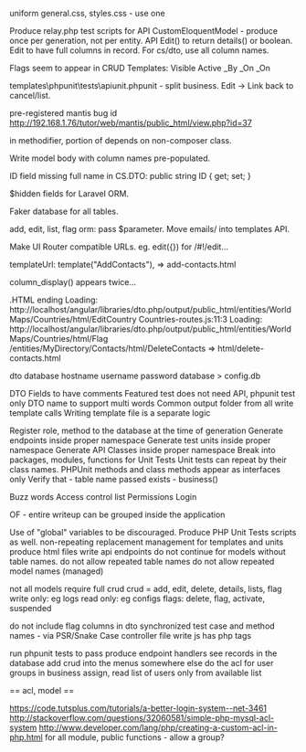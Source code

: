 uniform general.css, styles.css - use one

Produce relay.php test scripts for API
CustomEloquentModel - produce once per generation, not per entity.
API Edit() to return details() or boolean.
Edit to have full columns in record.
For cs/dto, use all column names.

Flags seem to appear in CRUD Templates:
    Visible
    Active
    _By
    _On
    _On

templates\phpunit\tests\apiunit.phpunit - split business.
Edit -> Link back to cancel/list.

pre-registered mantis bug id
http://192.168.1.76/tutor/web/mantis/public_html/view.php?id=37

in methodifier, portion of depends on non-composer class.

Write model body with column names pre-populated.

ID field missing full name in CS.DTO:
	public string ID { get; set; }

$hidden fields for Laravel ORM.

Faker database for all tables.

add, edit, list, flag orm: pass $parameter.
Move emails/ into templates API.

Make UI Router compatible URLs.
eg. edit({}) for /#!/edit...

templateUrl: template("AddContacts"), => add-contacts.html

column_display() appears twice...

.HTML ending
Loading: http://localhost/angular/libraries/dto.php/output/public_html/entities/WorldMaps/Countries/html/EditCountry
Countries-routes.js:11:3
Loading: http://localhost/angular/libraries/dto.php/output/public_html/entities/WorldMaps/Countries/html/Flag
/entities/MyDirectory/Contacts/html/DeleteContacts => html/delete-contacts.html

dto database hostname username password database > config.db

DTO Fields to have comments
Featured test does not need API, phpunit test only
DTO name to support multi words
Common output folder from all write template calls
Writing template file is a separate logic

Register role, method to the database at the time of generation
Generate endpoints inside proper namespace
Generate test units inside proper namespace
Generate API Classes inside proper namespace
Break into packages, modules, functions for Unit Tests
Unit tests can repeat by their class names.
PHPUnit methods and class methods appear as interfaces only
Verify that
	- table name passed exists - business()

Buzz words
	Access control list
	Permissions
	Login

OF
	- entire writeup can be grouped inside the application

Use of "global" variables to be discouraged.
Produce PHP Unit Tests scripts as well.
non-repeating replacement management for templates and units
produce html files
write api endpoints
do not continue for models without table names.
do not allow repeated table names
do not allow repeated model names (managed)

not all models require full crud
	crud = add, edit, delete, details, lists, flag
		write only: eg logs
		read only: eg configs
		flags: delete, flag, activate, suspended

do not include flag columns in dto
synchronized test case and method names - via PSR/Snake Case
controller file write js has php tags


run phpunit tests to pass
produce endpoint handlers
see records in the database
add crud into the menus somewhere else
do the acl for user groups
in business assign, read list of users only from available list

== acl, model ==

https://code.tutsplus.com/tutorials/a-better-login-system--net-3461
http://stackoverflow.com/questions/32060581/simple-php-mysql-acl-system
http://www.developer.com/lang/php/creating-a-custom-acl-in-php.html
for all module, public functions
	- allow a group?
